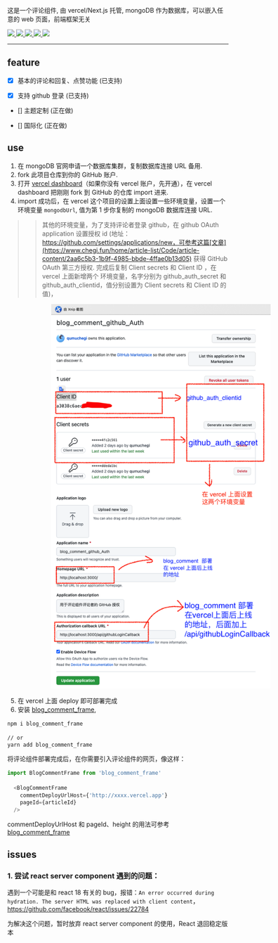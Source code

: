 这是一个评论组件, 由 vercel/Next.js 托管, mongoDB 作为数据库，可以嵌入任意的 web 页面，前端框架无关

<a href='https://reactjs.org/versions'>
  <img src='https://img.shields.io/badge/Reac-17.0.2-yellowgreen'/>
</a>
<a href='https://mui.com/'>
  <img src='https://img.shields.io/badge/%40mui%2Fmaterial-%5E5.4.4-green'/>
</a>
<a href='https://reactjs.org/versions'>
  <img src='https://img.shields.io/badge/react--dom-17.0.2-yellowgreen'/>
</a>
<a href='https://nextjs.org/'>
  <img src='https://img.shields.io/badge/Next.js-%5E12.1.0-orange'/>
</a>
<a href='https://mongoosejs.com/'>
  <img src='https://img.shields.io/badge/mongoose-%5E6.2.4-blue'/>
</a>

<hr/>

## feature

- [x] 基本的评论和回复、点赞功能 (已支持)

- [x] 支持 github 登录 (已支持)

- [] 主题定制 (正在做)

- [] 国际化 (正在做)

## use

1. 在 mongoDB 官网申请一个数据库集群，复制数据库连接 URL 备用.
2. fork 此项目仓库到你的 GitHub 账户.
3. 打开 [vercel dashboard](https://vercel.com/dashboard)（如果你没有 vercel 账户，先开通），在 vercel dashboard 把刚刚 fork 到 GitHub 的仓库 import 进来.
4. import 成功后，在 vercel 这个项目的设置上面设置一些环境变量，设置一个环境变量 `mongodbUrl`, 值为第 1 步你复制的 mongoDB 数据库连接 URL.

>>其他的环境变量，为了支持评论者登录 github，在 github OAuth application 设置授权 id (地址：https://github.com/settings/applications/new，可参考这篇[文章](https://www.chegi.fun/home/article-list/Code/article-content/2aa6c5b3-1b9f-4985-bbde-4ffae0b13d05) 获得 GitHub OAuth 第三方授权.
完成后复制 Client secrets 和 Client ID
，在 vercel 上面新增两个 环境变量，名字分别为 github_auth_secret 和 github_auth_clientid，值分别设置为 Client secrets 和 Client ID
 的值)，

 <img src='./assets/1.png' width='500' style="margin-left: 100px"/>

5. 在 vercel 上面 deploy 即可部署完成
6. 安装 [blog_comment_frame](https://www.npmjs.com/package/blog_comment_frame), 

```shell
npm i blog_comment_frame

// or
yarn add blog_comment_frame
```

将评论组件部署完成后，在你需要引入评论组件的网页，像这样：

```js
import BlogCommentFrame from 'blog_comment_frame'

  <BlogCommentFrame
    commentDeployUrlHost={'http://xxxx.vercel.app'}
    pageId={articleId}
  />
```

commentDeployUrlHost 和 pageId、height 的用法可参考 [blog_comment_frame](https://www.npmjs.com/package/blog_comment_frame)

## issues

### 1. 尝试 react server component 遇到的问题：

遇到一个可能是和 react 18 有关的 bug，报错：`An error occurred during hydration. The server HTML was replaced with client content`， https://github.com/facebook/react/issues/22784

为解决这个问题，暂时放弃 react server component 的使用，React 退回稳定版本
